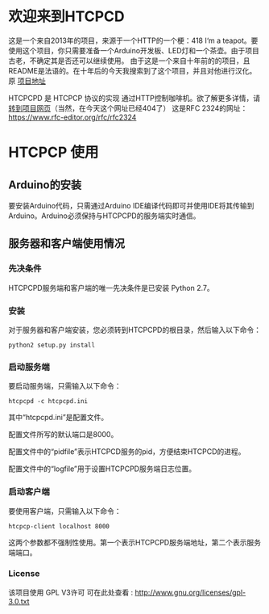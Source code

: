 欢迎来到HTCPCD
==================

这是一个来自2013年的项目，来源于一个HTTP的一个梗：418 I‘m a teapot。要使用这个项目，你只需要准备一个Arduino开发板、LED灯和一个茶壶。由于项目古老，不确定其是否还可以继续使用。
由于这是一个来自十年前的的项目，且README是法语的。在十年后的今天我搜索到了这个项目，并且对他进行汉化。原 [项目地址](https://github.com/gelendir/htcpcpd)

HTCPCPD 是 HTCPCP 协议的实现
通过HTTP控制咖啡机。欲了解更多详情，请 [转到项目网页](http://gelendir.github.com/htcpcpd/)（当然，在今天这个网址已经404了）
这是RFC 2324的网址：https://www.rfc-editor.org/rfc/rfc2324

HTCPCP 使用
==================================

Arduino的安装
-----------------------
要安装Arduino代码，只需通过Arduino IDE编译代码即可并使用IDE将其传输到Arduino。Arduino必须保持与HTCPCPD的服务端实时通信。

服务器和客户端使用情况
------------------------------------

### 先决条件 ###

HTCPCPD服务端和客户端的唯一先决条件是已安装 Python 2.7。

### 安装 ###

对于服务器和客户端安装，您必须转到HTCPCPD的根目录，然后输入以下命令：

	python2 setup.py install

### 启动服务端 ###

要启动服务端，只需输入以下命令：
	
	htcpcpd -c htcpcpd.ini

其中“htcpcpd.ini”是配置文件。

配置文件所写的默认端口是8000。

配置文件中的“pidfile”表示HTCPCD服务的pid，方便结束HTCPCD的进程。

配置文件中的“logfile”用于设置HTCPCPD服务端日志位置。

### 启动客户端 ###

要使用客户端，只需输入以下命令：

	htcpcp-client localhost 8000

这两个参数都不强制性使用。第一个表示HTCPCPD服务端地址，第二个表示服务端端口。

### License ###

该项目使用 GPL V3许可
可在此处查看 : http://www.gnu.org/licenses/gpl-3.0.txt

